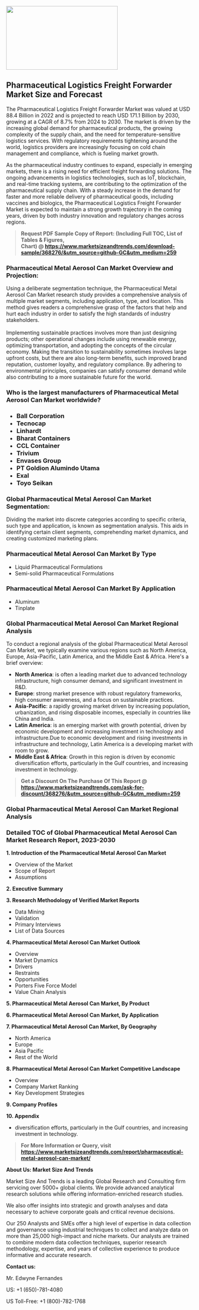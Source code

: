 <p><img class="alignnone size-medium wp-image-20088" src="https://ffe5etoiles.com/wp-content/uploads/2024/12/MST1-300x171.png" alt="" width="300" height="171" /></p><h2>Pharmaceutical Logistics Freight Forwarder Market Size and Forecast</h2><p>The Pharmaceutical Logistics Freight Forwarder Market was valued at USD 88.4 Billion in 2022 and is projected to reach USD 171.1 Billion by 2030, growing at a CAGR of 8.7% from 2024 to 2030. The market is driven by the increasing global demand for pharmaceutical products, the growing complexity of the supply chain, and the need for temperature-sensitive logistics services. With regulatory requirements tightening around the world, logistics providers are increasingly focusing on cold chain management and compliance, which is fueling market growth.</p><p>As the pharmaceutical industry continues to expand, especially in emerging markets, there is a rising need for efficient freight forwarding solutions. The ongoing advancements in logistics technologies, such as IoT, blockchain, and real-time tracking systems, are contributing to the optimization of the pharmaceutical supply chain. With a steady increase in the demand for faster and more reliable delivery of pharmaceutical goods, including vaccines and biologics, the Pharmaceutical Logistics Freight Forwarder Market is expected to maintain a strong growth trajectory in the coming years, driven by both industry innovation and regulatory changes across regions.</p></p><blockquote id="" class=""><strong>Request PDF Sample Copy of Report: (Including Full TOC, List of Tables &amp; Figures, Chart)&nbsp;@&nbsp;<strong><a href="https://www.marketsizeandtrends.com/download-sample/368276/&utm_source=github-GC&utm_medium=259" target="_blank">https://www.marketsizeandtrends.com/download-sample/368276/&utm_source=github-GC&utm_medium=259</a></strong></strong></blockquote><h3 id="" class="">Pharmaceutical Metal Aerosol Can Market&nbsp;Overview and Projection:</h3><p id="" class="">Using a deliberate segmentation technique, the Pharmaceutical Metal Aerosol Can Market research study provides a comprehensive analysis of multiple market segments, including application, type, and location. This method gives readers a comprehensive grasp of the factors that help and hurt each industry in order to satisfy the high standards of industry stakeholders. <br /> <br />Implementing sustainable practices involves more than just designing products; other operational changes include using renewable energy, optimizing transportation, and adopting the concepts of the circular economy. Making the transition to sustainability sometimes involves large upfront costs, but there are also long-term benefits, such improved brand reputation, customer loyalty, and regulatory compliance. By adhering to environmental principles, companies can satisfy consumer demand while also contributing to a more sustainable future for the world.</p><h3 id="" class="">Who is the largest manufacturers of&nbsp;Pharmaceutical Metal Aerosol Can Market worldwide?</h3><h3 class=""><p><ul><li>Ball Corporation </li><li> Tecnocap </li><li> Linhardt </li><li> Bharat Containers </li><li> CCL Container </li><li> Trivium </li><li> Envases Group </li><li> PT Goldion Alumindo Utama </li><li> Exal </li><li> Toyo Seikan</li></ul></p></h3><h3 id="" class="">Global&nbsp;Pharmaceutical Metal Aerosol Can Market Segmentation:</h3><p id="" class="">Dividing the market into discrete categories according to specific criteria, such type and application, is known as segmentation analysis. This aids in identifying certain client segments, comprehending market dynamics, and creating customized marketing plans.</p><h3 id="" class="">Pharmaceutical Metal Aerosol Can Market&nbsp;By Type</h3><p><p><ul><li>Liquid Pharmaceutical Formulations</li><li> Semi-solid Pharmaceutical Formulations</p></li></ul></p></p><h3 id="" class="">Pharmaceutical Metal Aerosol Can Market&nbsp;By Application</h3><p class=""><p><ul><li>Aluminum</li><li> Tinplate</li></ul></p></p><h3 id="" class="">Global Pharmaceutical Metal Aerosol Can Market Regional Analysis</h3><p id="" class="">To conduct a regional analysis of the global Pharmaceutical Metal Aerosol Can Market, we typically examine various regions such as North America, Europe, Asia-Pacific, Latin America, and the Middle East &amp; Africa. Here's a brief overview:</p><ul><li><strong>North America</strong>: is often a leading market due to advanced technology infrastructure, high consumer demand, and significant investment in R&amp;D.</li><li><strong>Europe</strong>: strong market presence with robust regulatory frameworks, high consumer awareness, and a focus on sustainable practices.</li><li><strong>Asia-Pacific</strong>: a rapidly growing market driven by increasing population, urbanization, and rising disposable incomes, especially in countries like China and India.</li><li><strong>Latin America</strong>: is an emerging market with growth potential, driven by economic development and increasing investment in technology and infrastructure.Due to economic development and rising investments in infrastructure and technology, Latin America is a developing market with room to grow.</li><li><strong>Middle East &amp; Africa</strong>: Growth in this region is driven by economic diversification efforts, particularly in the Gulf countries, and increasing investment in technology.</li></ul><blockquote id="" class=""><strong>Get a Discount On The Purchase Of This Report @ <strong><a href="https://www.marketsizeandtrends.com/ask-for-discount/368276/&utm_source=github-GC&utm_medium=259" target="_blank">https://www.marketsizeandtrends.com/ask-for-discount/368276/&utm_source=github-GC&utm_medium=259</a></strong></strong></blockquote><h3 id="" class="">Global Pharmaceutical Metal Aerosol Can Market Regional Analysis</h3><h3 id="" class="">Detailed TOC of Global Pharmaceutical Metal Aerosol Can Market Research Report, 2023-2030</h3><p id="" class=""><strong>1. Introduction of the Pharmaceutical Metal Aerosol Can Market</strong></p><ul><li>Overview of the Market</li><li>Scope of Report</li><li>Assumptions</li></ul><p id="" class=""><strong>2. Executive Summary</strong></p><p id="" class=""><strong>3. Research Methodology of Verified Market Reports</strong></p><ul><li>Data Mining</li><li>Validation</li><li>Primary Interviews</li><li>List of Data Sources</li></ul><p id="" class=""><strong>4. Pharmaceutical Metal Aerosol Can Market Outlook</strong></p><ul><li>Overview</li><li>Market Dynamics</li><li>Drivers</li><li>Restraints</li><li>Opportunities</li><li>Porters Five Force Model</li><li>Value Chain Analysis</li></ul><p id="" class=""><strong>5. Pharmaceutical Metal Aerosol Can Market, By Product</strong></p><p id="" class=""><strong>6. Pharmaceutical Metal Aerosol Can Market, By Application</strong></p><p id="" class=""><strong>7. Pharmaceutical Metal Aerosol Can Market, By Geography</strong></p><ul><li>North America</li><li>Europe</li><li>Asia Pacific</li><li>Rest of the World</li></ul><p id="" class=""><strong>8. Pharmaceutical Metal Aerosol Can Market Competitive Landscape</strong></p><ul><li>Overview</li><li>Company Market Ranking</li><li>Key Development Strategies</li></ul><p id="" class=""><strong>9. Company Profiles</strong></p><p id="" class=""><strong>10. Appendix</strong></p><ul><li>diversification efforts, particularly in the Gulf countries, and increasing investment in technology.</li></ul><blockquote id="" class=""><strong>For More Information or Query, visit <strong><strong><a href="https://www.marketsizeandtrends.com/report/pharmaceutical-metal-aerosol-can-market/" target="_blank">https://www.marketsizeandtrends.com/report/pharmaceutical-metal-aerosol-can-market/</a></strong></strong></strong></blockquote><p id="" class=""><strong>About Us: Market Size And Trends</strong></p><p id="" class="">Market Size And Trends is a leading Global Research and Consulting firm servicing over 5000+ global clients. We provide advanced analytical research solutions while offering information-enriched research studies.</p><p id="" class="">We also offer insights into strategic and growth analyses and data necessary to achieve corporate goals and critical revenue decisions.</p><p id="" class="">Our 250 Analysts and SMEs offer a high level of expertise in data collection and governance using industrial techniques to collect and analyze data on more than 25,000 high-impact and niche markets. Our analysts are trained to combine modern data collection techniques, superior research methodology, expertise, and years of collective experience to produce informative and accurate research.</p><p id="" class=""><strong>Contact us:</strong></p><p id="" class="">Mr. Edwyne Fernandes</p><p id="" class="">US: +1 (650)-781-4080</p><p id="" class="">US Toll-Free: +1 (800)-782-1768</p>
